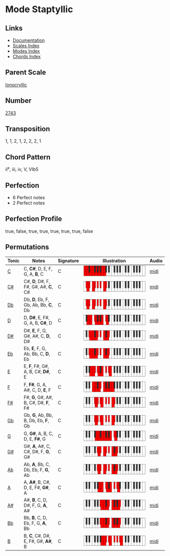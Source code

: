 # Mode Staptyllic

## Links

- [Documentation](README.md)
- [Scales Index](Scales.md)
- [Modes Index](Modes.md)
- [Chords Index](Chords.md)

## Parent Scale

[Ionocryllic](ScaleIonocryllic.md)

## Number

[2743](https://ianring.com/musictheory/scales/2743)

## Transposition

1, 1, 2, 1, 2, 2, 2, 1

## Chord Pattern

ii⁰, iii, iv, V, VIb5

## Perfection

- 6 Perfect notes
- 2 Perfect notes

## Perfection Profile

true, false, true, true, true, true, true, false

## Permutations

| Tonic | Notes | Signature | Illustration | Audio |
|-------|-------|-----------|--------------|-------|
| [C](ModeCNaturalStaptyllic.md) | C, **C#**, D, E, F, G, A, **B**, C | C | ![CNaturalStaptyllic](ModeCNaturalStaptyllic.png) | [midi](https://github.com/edipermadi/music/blob/main/docs/ModeCNaturalStaptyllic.mid?raw=true) |
| [C#](ModeCSharpStaptyllic.md) | C#, **D**, D#, F, F#, G#, A#, **C**, C# | C | ![CSharpStaptyllic](ModeCSharpStaptyllic.png) | [midi](https://github.com/edipermadi/music/blob/main/docs/ModeCSharpStaptyllic.mid?raw=true) |
| [Db](ModeDFlatStaptyllic.md) | Db, **D**, Eb, F, Gb, Ab, Bb, **C**, Db | C | ![DFlatStaptyllic](ModeDFlatStaptyllic.png) | [midi](https://github.com/edipermadi/music/blob/main/docs/ModeDFlatStaptyllic.mid?raw=true) |
| [D](ModeDNaturalStaptyllic.md) | D, **D#**, E, F#, G, A, B, **C#**, D | C | ![DNaturalStaptyllic](ModeDNaturalStaptyllic.png) | [midi](https://github.com/edipermadi/music/blob/main/docs/ModeDNaturalStaptyllic.mid?raw=true) |
| [D#](ModeDSharpStaptyllic.md) | D#, **E**, F, G, G#, A#, C, **D**, D# | C | ![DSharpStaptyllic](ModeDSharpStaptyllic.png) | [midi](https://github.com/edipermadi/music/blob/main/docs/ModeDSharpStaptyllic.mid?raw=true) |
| [Eb](ModeEFlatStaptyllic.md) | Eb, **E**, F, G, Ab, Bb, C, **D**, Eb | C | ![EFlatStaptyllic](ModeEFlatStaptyllic.png) | [midi](https://github.com/edipermadi/music/blob/main/docs/ModeEFlatStaptyllic.mid?raw=true) |
| [E](ModeENaturalStaptyllic.md) | E, **F**, F#, G#, A, B, C#, **D#**, E | C | ![ENaturalStaptyllic](ModeENaturalStaptyllic.png) | [midi](https://github.com/edipermadi/music/blob/main/docs/ModeENaturalStaptyllic.mid?raw=true) |
| [F](ModeFNaturalStaptyllic.md) | F, **F#**, G, A, A#, C, D, **E**, F | C | ![FNaturalStaptyllic](ModeFNaturalStaptyllic.png) | [midi](https://github.com/edipermadi/music/blob/main/docs/ModeFNaturalStaptyllic.mid?raw=true) |
| [F#](ModeFSharpStaptyllic.md) | F#, **G**, G#, A#, B, C#, D#, **F**, F# | C | ![FSharpStaptyllic](ModeFSharpStaptyllic.png) | [midi](https://github.com/edipermadi/music/blob/main/docs/ModeFSharpStaptyllic.mid?raw=true) |
| [Gb](ModeGFlatStaptyllic.md) | Gb, **G**, Ab, Bb, B, Db, Eb, **F**, Gb | C | ![GFlatStaptyllic](ModeGFlatStaptyllic.png) | [midi](https://github.com/edipermadi/music/blob/main/docs/ModeGFlatStaptyllic.mid?raw=true) |
| [G](ModeGNaturalStaptyllic.md) | G, **G#**, A, B, C, D, E, **F#**, G | C | ![GNaturalStaptyllic](ModeGNaturalStaptyllic.png) | [midi](https://github.com/edipermadi/music/blob/main/docs/ModeGNaturalStaptyllic.mid?raw=true) |
| [G#](ModeGSharpStaptyllic.md) | G#, **A**, A#, C, C#, D#, F, **G**, G# | C | ![GSharpStaptyllic](ModeGSharpStaptyllic.png) | [midi](https://github.com/edipermadi/music/blob/main/docs/ModeGSharpStaptyllic.mid?raw=true) |
| [Ab](ModeAFlatStaptyllic.md) | Ab, **A**, Bb, C, Db, Eb, F, **G**, Ab | C | ![AFlatStaptyllic](ModeAFlatStaptyllic.png) | [midi](https://github.com/edipermadi/music/blob/main/docs/ModeAFlatStaptyllic.mid?raw=true) |
| [A](ModeANaturalStaptyllic.md) | A, **A#**, B, C#, D, E, F#, **G#**, A | C | ![ANaturalStaptyllic](ModeANaturalStaptyllic.png) | [midi](https://github.com/edipermadi/music/blob/main/docs/ModeANaturalStaptyllic.mid?raw=true) |
| [A#](ModeASharpStaptyllic.md) | A#, **B**, C, D, D#, F, G, **A**, A# | C | ![ASharpStaptyllic](ModeASharpStaptyllic.png) | [midi](https://github.com/edipermadi/music/blob/main/docs/ModeASharpStaptyllic.mid?raw=true) |
| [Bb](ModeBFlatStaptyllic.md) | Bb, **B**, C, D, Eb, F, G, **A**, Bb | C | ![BFlatStaptyllic](ModeBFlatStaptyllic.png) | [midi](https://github.com/edipermadi/music/blob/main/docs/ModeBFlatStaptyllic.mid?raw=true) |
| [B](ModeBNaturalStaptyllic.md) | B, **C**, C#, D#, E, F#, G#, **A#**, B | C | ![BNaturalStaptyllic](ModeBNaturalStaptyllic.png) | [midi](https://github.com/edipermadi/music/blob/main/docs/ModeBNaturalStaptyllic.mid?raw=true) |
